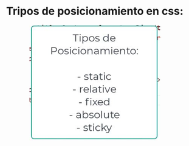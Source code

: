 <h1 align="center">  Tripos de posicionamiento en css: </h1>

<p align="center">
<img align="center" src="https://github.com/Jhonnyk-book/Desarrollo-web-Basico/blob/main/Css/Curso%201/9.%20Posicion%20de%20elementos/Tipos%20de%20posicionamiento.JPG" />
</p>

